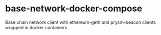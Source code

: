 # base-network-docker-compose
Base chain network client with ethereum-geth and prysm-beacon clients wrapped in docker containers
